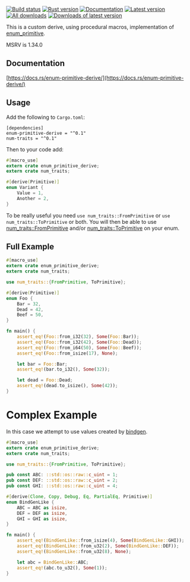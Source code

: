 [![Build status](https://gitlab.com/cardoe/enum-primitive-derive/badges/master/pipeline.svg)](https://gitlab.com/cardoe/enum-primitive-derive/commits/master)
[![Rust version]( https://img.shields.io/badge/rust-1.34+-blue.svg)]()
[![Documentation](https://docs.rs/enum-primitive-derive/badge.svg)](https://docs.rs/enum-primitive-derive)
[![Latest version](https://img.shields.io/crates/v/enum-primitive-derive.svg)](https://crates.io/crates/enum-primitive-derive)
[![All downloads](https://img.shields.io/crates/d/enum-primitive-derive.svg)](https://crates.io/crates/enum-primitive-derive)
[![Downloads of latest version](https://img.shields.io/crates/dv/enum-primitive-derive.svg)](https://crates.io/crates/enum-primitive-derive)

This is a custom derive, using procedural macros, implementation of
[enum_primitive](https://crates.io/crates/enum_primitive).

MSRV is 1.34.0

## Documentation

[https://docs.rs/enum-primitive-derive/](https://docs.rs/enum-primitive-derive/)

## Usage

Add the following to `Cargo.toml`:

```
[dependencies]
enum-primitive-derive = "^0.1"
num-traits = "^0.1"
```

Then to your code add:

```rust
#[macro_use]
extern crate enum_primitive_derive;
extern crate num_traits;

#[derive(Primitive)]
enum Variant {
    Value = 1,
    Another = 2,
}
```

To be really useful you need `use num_traits::FromPrimitive` or
`use num_traits::ToPrimitive` or both. You will then be able to
use
[num_traits::FromPrimitive](https://rust-num.github.io/num/num/trait.FromPrimitive.html)
and/or
[num_traits::ToPrimitive](https://rust-num.github.io/num/num/trait.ToPrimitive.html)
on your enum.

## Full Example

```rust
#[macro_use]
extern crate enum_primitive_derive;
extern crate num_traits;

use num_traits::{FromPrimitive, ToPrimitive};

#[derive(Primitive)]
enum Foo {
    Bar = 32,
    Dead = 42,
    Beef = 50,
}

fn main() {
    assert_eq!(Foo::from_i32(32), Some(Foo::Bar));
    assert_eq!(Foo::from_i32(42), Some(Foo::Dead));
    assert_eq!(Foo::from_i64(50), Some(Foo::Beef));
    assert_eq!(Foo::from_isize(17), None);

    let bar = Foo::Bar;
    assert_eq!(bar.to_i32(), Some(32));

    let dead = Foo::Dead;
    assert_eq!(dead.to_isize(), Some(42));
}
```

# Complex Example

In this case we attempt to use values created by
[bindgen](https://crates.io/crates/bindgen).

```rust
#[macro_use]
extern crate enum_primitive_derive;
extern crate num_traits;

use num_traits::{FromPrimitive, ToPrimitive};

pub const ABC: ::std::os::raw::c_uint = 1;
pub const DEF: ::std::os::raw::c_uint = 2;
pub const GHI: ::std::os::raw::c_uint = 4;

#[derive(Clone, Copy, Debug, Eq, PartialEq, Primitive)]
enum BindGenLike {
    ABC = ABC as isize,
    DEF = DEF as isize,
    GHI = GHI as isize,
}

fn main() {
    assert_eq!(BindGenLike::from_isize(4), Some(BindGenLike::GHI));
    assert_eq!(BindGenLike::from_u32(2), Some(BindGenLike::DEF));
    assert_eq!(BindGenLike::from_u32(8), None);

    let abc = BindGenLike::ABC;
    assert_eq!(abc.to_u32(), Some(1));
}
```
